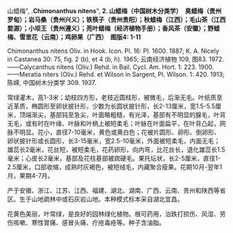 山蜡梅",
.**Chimonanthus nitens**",
**2. 山蜡梅（中国树木分类学）　臭蜡梅（贵州罗甸）；岩马桑（贵州兴义）；铁筷子（贵州贵阳）；秋蜡梅（江西）；毛山茶（江西婺源）；小坝王（贵州遵义）；亮叶蜡梅（经济植物手册）；香风茶（安徽）；野蜡梅、雪里花（云南）；鸡卵果（广西）　图版4: 1-11**

Chimonanthus nitens Oliv. in Hook. Icon. Pl. 16: Pl. 1600. 1887; K. A. Nicely in Castanea 30: 75, fig. 2 (b), et 4 (b, h). 1965; 云南经济植物 109, 图83. 1972. ——Calycanthus nitens (Oliv.) Rehd. in Bail. Cycl. Am. Hort. 1: 223. 1900. ——Meratia niters (Oliv.) Rehd. et Wilson in Sargent, Pl. Wilson. 1: 420. 1913; 陈嵘, 中国树木分类学 309. 1937.

常绿灌木，高1-3米；幼枝四方形，老枝近圆柱形，被微毛，后渐无毛。叶纸质至近革质，椭圆形至卵状披针形，少数为长圆状披针形，长2-13厘米，宽1.5-5.5厘米，顶端渐尖，基部钝至急尖，叶面略粗糙，有光泽，基部有不明显的腺毛，叶背无毛，或有时在叶缘、叶脉和叶柄上被短柔毛；叶脉在叶面扁平，在叶背凸起，网脉不明显。花小，直径7-10毫米，黄色或黄白色；花被片圆形、卵形、倒卵形、卵状披针形或长圆形，长3-15毫米，宽2.5-10毫米，外面被短柔毛，内面无毛；雄蕊长2毫米，花丝短，被短柔毛，花药卵形，向内弯，比花丝长，退化雄蕊长1.5毫米；心皮长2毫米，基部及花柱基部被疏硬毛。果托坛状，长2-5厘米，直径1-2.5厘米，口部收缩，成熟时灰褐色，被短绒毛，内藏聚合瘦果。花期10月-翌年1月，果期4-7月。

产于安徽、浙江、江苏、江西、福建、湖北、湖南、广西、云南、贵州和陕西等省区。生于山地疏林中或石灰岩山地。本种模式标本采自湖北宜昌。

花黄色美丽，叶常绿，是良好的园林绿化植物。根可药用，治跌打损伤、风湿、劳伤咳嗽、寒性胃痛、感冒头痛、疔疮毒疮等。种子含油脂。
